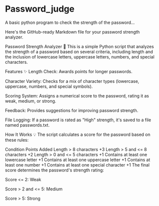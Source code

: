 # Password_judge
A basic python program to check the strength of the  password...

Here's the GitHub-ready Markdown file for your password strength analyzer.

Password Strength Analyzer 🔐
This is a simple Python script that analyzes the strength of a password based on several criteria, including length and the inclusion of lowercase letters, uppercase letters, numbers, and special characters.

Features ✨
Length Check: Awards points for longer passwords.

Character Variety: Checks for a mix of character types (lowercase, uppercase, numbers, and special symbols).

Scoring System: Assigns a numerical score to the password, rating it as weak, medium, or strong.

Feedback: Provides suggestions for improving password strength.

File Logging: If a password is rated as "High" strength, it's saved to a file named passwords.txt.

How It Works 💡
The script calculates a score for the password based on these rules:

Condition	Points Added
Length > 8 characters	+3
Length > 5 and <= 8 characters	+2
Length > 0 and <= 5 characters	+1
Contains at least one lowercase letter	+1
Contains at least one uppercase letter	+1
Contains at least one number	+1
Contains at least one special character	+1
The final score determines the password's strength rating:

Score <= 2: Weak

Score > 2 and <= 5: Medium

Score > 5: Strong
